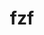 ---
title: "fzf"
layout: cache
categories: [package, develop]
meta: {"compilers": ["gcc@10.2.1", "gcc@7.5.0", "none"], "num_specs": 30, "num_specs_by_stack": {"developer-tools": 4, "developer-tools-aarch64-linux-gnu": 9, "developer-tools-darwin": 7, "developer-tools-manylinux2014": 1, "developer-tools-x86_64_v3-linux-gnu": 9, "root": 30}, "oss": ["centos7", "rhel8", "sequoia", "ubuntu18.04"], "platforms": ["darwin", "linux"], "stacks": ["developer-tools", "developer-tools-aarch64-linux-gnu", "developer-tools-darwin", "developer-tools-manylinux2014", "developer-tools-x86_64_v3-linux-gnu", "root"], "targets": ["aarch64", "x86_64_v3"], "versions": ["0.48.1", "0.56.2", "0.61.0"]}
spec_details: [{"compiler": "none", "hash": "27mzkkxazybuxpo5htfy2carokadfiwu", "os": "centos7", "platform": "linux", "size": "-", "stacks": ["developer-tools-x86_64_v3-linux-gnu", "root"], "target": "x86_64_v3", "variants": ["build_system=go", "~vim"], "versions": ["0.61.0"]}, {"compiler": "none", "hash": "2ktqiaqrlphmkqoqpp2o7f4kczuv32wv", "os": "centos7", "platform": "linux", "size": "-", "stacks": ["developer-tools-x86_64_v3-linux-gnu", "root"], "target": "x86_64_v3", "variants": ["build_system=go", "~vim"], "versions": ["0.61.0"]}, {"compiler": "none", "hash": "2r3jocalo6ymqjujuijfeegplag2hxwx", "os": "rhel8", "platform": "linux", "size": "-", "stacks": ["developer-tools-aarch64-linux-gnu", "root"], "target": "aarch64", "variants": ["build_system=go", "~vim"], "versions": ["0.61.0"]}, {"compiler": "none", "hash": "2ynpu6vs5kmwqi6snenq3dh2gi7ehddl", "os": "sequoia", "platform": "darwin", "size": "-", "stacks": ["developer-tools-darwin", "root"], "target": "aarch64", "variants": ["build_system=go", "~vim"], "versions": ["0.61.0"]}, {"compiler": "none", "hash": "3hrpgc5viyp5pbqgmnaspaf26nf5rrew", "os": "rhel8", "platform": "linux", "size": "-", "stacks": ["developer-tools-aarch64-linux-gnu", "root"], "target": "aarch64", "variants": ["build_system=go", "~vim"], "versions": ["0.61.0"]}, {"compiler": "none", "hash": "5e2ibbqb52xto6bb7bvk4trqxhncbcbh", "os": "centos7", "platform": "linux", "size": "-", "stacks": ["developer-tools-x86_64_v3-linux-gnu", "root"], "target": "x86_64_v3", "variants": ["build_system=go", "~vim"], "versions": ["0.61.0"]}, {"compiler": "none", "hash": "6aiagngdudjd27cjgb6ediuhenoe5epy", "os": "rhel8", "platform": "linux", "size": "-", "stacks": ["developer-tools-aarch64-linux-gnu", "root"], "target": "aarch64", "variants": ["build_system=go", "~vim"], "versions": ["0.61.0"]}, {"compiler": "none", "hash": "6jlfkklvmnjcp62j74cka43esmyydbvk", "os": "sequoia", "platform": "darwin", "size": "-", "stacks": ["developer-tools-darwin", "root"], "target": "aarch64", "variants": ["build_system=go", "~vim"], "versions": ["0.61.0"]}, {"compiler": "gcc@7.5.0", "hash": "7pelhvcwml7lh5fhimtwa3ifh5zwad3j", "os": "ubuntu18.04", "platform": "linux", "size": "-", "stacks": ["developer-tools", "root"], "target": "x86_64_v3", "variants": ["build_system=makefile", "~vim"], "versions": ["0.48.1"]}, {"compiler": "none", "hash": "7wvq5pskjxwojhf6awfmbhaytt4gwayp", "os": "centos7", "platform": "linux", "size": "-", "stacks": ["developer-tools-x86_64_v3-linux-gnu", "root"], "target": "x86_64_v3", "variants": ["build_system=go", "~vim"], "versions": ["0.61.0"]}, {"compiler": "none", "hash": "b4oec4uglfhvpsuhmo265gytqugunmt2", "os": "centos7", "platform": "linux", "size": "-", "stacks": ["developer-tools-x86_64_v3-linux-gnu", "root"], "target": "x86_64_v3", "variants": ["build_system=go", "~vim"], "versions": ["0.61.0"]}, {"compiler": "none", "hash": "bsjpive5ijebpyf46hbfyrenii43eosi", "os": "centos7", "platform": "linux", "size": "-", "stacks": ["developer-tools-x86_64_v3-linux-gnu", "root"], "target": "x86_64_v3", "variants": ["build_system=go", "~vim"], "versions": ["0.61.0"]}, {"compiler": "none", "hash": "el4jebpitg6ar5permbdrbvohabhkj7m", "os": "centos7", "platform": "linux", "size": "-", "stacks": ["developer-tools-x86_64_v3-linux-gnu", "root"], "target": "x86_64_v3", "variants": ["build_system=go", "~vim"], "versions": ["0.61.0"]}, {"compiler": "none", "hash": "fmt2yh4aqwy2xbna73tinkasruec55wz", "os": "rhel8", "platform": "linux", "size": "-", "stacks": ["developer-tools-aarch64-linux-gnu", "root"], "target": "aarch64", "variants": ["build_system=go", "~vim"], "versions": ["0.61.0"]}, {"compiler": "none", "hash": "gq5mnj5prpdb6j4d62dm2leoldpeoxon", "os": "rhel8", "platform": "linux", "size": "-", "stacks": ["developer-tools-aarch64-linux-gnu", "root"], "target": "aarch64", "variants": ["build_system=go", "~vim"], "versions": ["0.61.0"]}, {"compiler": "none", "hash": "h2vosd5b27awc2a2tghj4o5m5evbzbnp", "os": "centos7", "platform": "linux", "size": "-", "stacks": ["developer-tools-x86_64_v3-linux-gnu", "root"], "target": "x86_64_v3", "variants": ["build_system=go", "~vim"], "versions": ["0.61.0"]}, {"compiler": "none", "hash": "i6ocsamd6sltdoyp25bmfktvj4uz4rg6", "os": "rhel8", "platform": "linux", "size": "-", "stacks": ["developer-tools-aarch64-linux-gnu", "root"], "target": "aarch64", "variants": ["build_system=go", "~vim"], "versions": ["0.61.0"]}, {"compiler": "none", "hash": "iaux2eed3ykw5gxpcxhnolfvd2rpbrpt", "os": "centos7", "platform": "linux", "size": "-", "stacks": ["developer-tools-x86_64_v3-linux-gnu", "root"], "target": "x86_64_v3", "variants": ["build_system=go", "~vim"], "versions": ["0.61.0"]}, {"compiler": "none", "hash": "igmjzffhz6xwtqequiitfwtcol23ujp5", "os": "rhel8", "platform": "linux", "size": "-", "stacks": ["developer-tools-aarch64-linux-gnu", "root"], "target": "aarch64", "variants": ["build_system=go", "~vim"], "versions": ["0.61.0"]}, {"compiler": "none", "hash": "kwb3dpdl6r7gwkbmh4zr643qf6v6feap", "os": "rhel8", "platform": "linux", "size": "-", "stacks": ["developer-tools-aarch64-linux-gnu", "root"], "target": "aarch64", "variants": ["build_system=go", "~vim"], "versions": ["0.61.0"]}, {"compiler": "none", "hash": "la55aueojcjfjzue5ghu6hciorp366j5", "os": "sequoia", "platform": "darwin", "size": "-", "stacks": ["developer-tools-darwin", "root"], "target": "aarch64", "variants": ["build_system=go", "~vim"], "versions": ["0.61.0"]}, {"compiler": "none", "hash": "nkeucj3xzlsz2mhph7c3neayqooxp4k2", "os": "rhel8", "platform": "linux", "size": "-", "stacks": ["developer-tools-aarch64-linux-gnu", "root"], "target": "aarch64", "variants": ["build_system=go", "~vim"], "versions": ["0.61.0"]}, {"compiler": "none", "hash": "oduwr6zrka224fq7jm5tqmgejo5cfbxt", "os": "sequoia", "platform": "darwin", "size": "-", "stacks": ["developer-tools-darwin", "root"], "target": "aarch64", "variants": ["build_system=go", "~vim"], "versions": ["0.61.0"]}, {"compiler": "gcc@10.2.1", "hash": "pbr4st33ifytjtc3uegbsyvzwgnrlqpc", "os": "centos7", "platform": "linux", "size": "-", "stacks": ["developer-tools-manylinux2014", "root"], "target": "x86_64_v3", "variants": ["build_system=makefile", "~vim"], "versions": ["0.56.2"]}, {"compiler": "gcc@7.5.0", "hash": "q5wqvhqpmwr3zi2p4czwdj4aabczjthq", "os": "ubuntu18.04", "platform": "linux", "size": "-", "stacks": ["developer-tools", "root"], "target": "x86_64_v3", "variants": ["build_system=makefile", "~vim"], "versions": ["0.48.1"]}, {"compiler": "none", "hash": "qz5ks3f53s2zlmqqr2cerp7t4tqvnc2n", "os": "sequoia", "platform": "darwin", "size": "-", "stacks": ["developer-tools-darwin", "root"], "target": "aarch64", "variants": ["build_system=go", "~vim"], "versions": ["0.61.0"]}, {"compiler": "none", "hash": "rbc27e5mahuaoradhzkavap46ylpfod6", "os": "sequoia", "platform": "darwin", "size": "-", "stacks": ["developer-tools-darwin", "root"], "target": "aarch64", "variants": ["build_system=go", "~vim"], "versions": ["0.61.0"]}, {"compiler": "gcc@7.5.0", "hash": "sf44df5hpxpqwiiuabk4gqeggcrzhzzj", "os": "ubuntu18.04", "platform": "linux", "size": "-", "stacks": ["developer-tools", "root"], "target": "x86_64_v3", "variants": ["build_system=makefile", "~vim"], "versions": ["0.48.1"]}, {"compiler": "gcc@7.5.0", "hash": "tsp6r4nnhsxagwxl7ebqi5herj6f3rga", "os": "ubuntu18.04", "platform": "linux", "size": "-", "stacks": ["developer-tools", "root"], "target": "x86_64_v3", "variants": ["build_system=makefile", "~vim"], "versions": ["0.48.1"]}, {"compiler": "none", "hash": "xy5vr2nn6htu73jaqmcqb6peqgdq47az", "os": "sequoia", "platform": "darwin", "size": "-", "stacks": ["developer-tools-darwin", "root"], "target": "aarch64", "variants": ["build_system=go", "~vim"], "versions": ["0.61.0"]}]
---